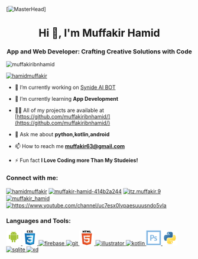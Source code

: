 [![MasterHead](https://1.bp.blogspot.com/-7A4WynwLsMw/XbBpCXG8fHI/AAAAAAAAMt4/uOa1bpLskYgrwGbllhSu2SDj_Mig8SXJQCLcBGAsYHQ/s1600/2000_600px.gif)]
<h1 align="center">Hi 👋, I'm Muffakir Hamid</h1>
<h3 align="center">App and Web Developer: Crafting Creative Solutions with Code</h3>

<p align="left"> <img src="https://komarev.com/ghpvc/?username=muffakiribnhamid&label=Profile%20views&color=0e75b6&style=flat" alt="muffakiribnhamid" /> </p>

<p align="left"> <a href="https://twitter.com/hamidmuffakir" target="blank"><img src="https://img.shields.io/twitter/follow/hamidmuffakir?logo=twitter&style=for-the-badge" alt="hamidmuffakir" /></a> </p>

- 🔭 I’m currently working on [Synide AI BOT](https://github.com/muffakiribnhamid/SYNIDE--AI-BOT)

- 🌱 I’m currently learning **App Development**

- 👨‍💻 All of my projects are available at [https://github.com/muffakiribnhamid/](https://github.com/muffakiribnhamid/)

- 💬 Ask me about **python,kotlin,android**

- 📫 How to reach me **muffakir63@gmail.com**

- ⚡ Fun fact **I Love Coding more Than My Studeies!**

<h3 align="left">Connect with me:</h3>
<p align="left">
<a href="https://twitter.com/hamidmuffakir" target="blank"><img align="center" src="https://raw.githubusercontent.com/rahuldkjain/github-profile-readme-generator/master/src/images/icons/Social/twitter.svg" alt="hamidmuffakir" height="30" width="40" /></a>
<a href="https://linkedin.com/in/muffakir-hamid-414b2a244" target="blank"><img align="center" src="https://raw.githubusercontent.com/rahuldkjain/github-profile-readme-generator/master/src/images/icons/Social/linked-in-alt.svg" alt="muffakir-hamid-414b2a244" height="30" width="40" /></a>
<a href="https://fb.com/itz.muffakir.9" target="blank"><img align="center" src="https://raw.githubusercontent.com/rahuldkjain/github-profile-readme-generator/master/src/images/icons/Social/facebook.svg" alt="itz.muffakir.9" height="30" width="40" /></a>
<a href="https://instagram.com/muffakir_hamid" target="blank"><img align="center" src="https://raw.githubusercontent.com/rahuldkjain/github-profile-readme-generator/master/src/images/icons/Social/instagram.svg" alt="muffakir_hamid" height="30" width="40" /></a>
<a href="https://www.youtube.com/c/https://www.youtube.com/channel/uc7esx0lvpaesuuusndo5vla" target="blank"><img align="center" src="https://raw.githubusercontent.com/rahuldkjain/github-profile-readme-generator/master/src/images/icons/Social/youtube.svg" alt="https://www.youtube.com/channel/uc7esx0lvpaesuuusndo5vla" height="30" width="40" /></a>
</p>

<h3 align="left">Languages and Tools:</h3>
<p align="left"> <a href="https://developer.android.com" target="_blank" rel="noreferrer"> <img src="https://raw.githubusercontent.com/devicons/devicon/master/icons/android/android-original-wordmark.svg" alt="android" width="40" height="40"/> </a> <a href="https://www.w3schools.com/css/" target="_blank" rel="noreferrer"> <img src="https://raw.githubusercontent.com/devicons/devicon/master/icons/css3/css3-original-wordmark.svg" alt="css3" width="40" height="40"/> </a> <a href="https://firebase.google.com/" target="_blank" rel="noreferrer"> <img src="https://www.vectorlogo.zone/logos/firebase/firebase-icon.svg" alt="firebase" width="40" height="40"/> </a> <a href="https://git-scm.com/" target="_blank" rel="noreferrer"> <img src="https://www.vectorlogo.zone/logos/git-scm/git-scm-icon.svg" alt="git" width="40" height="40"/> </a> <a href="https://www.w3.org/html/" target="_blank" rel="noreferrer"> <img src="https://raw.githubusercontent.com/devicons/devicon/master/icons/html5/html5-original-wordmark.svg" alt="html5" width="40" height="40"/> </a> <a href="https://www.adobe.com/in/products/illustrator.html" target="_blank" rel="noreferrer"> <img src="https://www.vectorlogo.zone/logos/adobe_illustrator/adobe_illustrator-icon.svg" alt="illustrator" width="40" height="40"/> </a> <a href="https://kotlinlang.org" target="_blank" rel="noreferrer"> <img src="https://www.vectorlogo.zone/logos/kotlinlang/kotlinlang-icon.svg" alt="kotlin" width="40" height="40"/> </a> <a href="https://www.photoshop.com/en" target="_blank" rel="noreferrer"> <img src="https://raw.githubusercontent.com/devicons/devicon/master/icons/photoshop/photoshop-line.svg" alt="photoshop" width="40" height="40"/> </a> <a href="https://www.python.org" target="_blank" rel="noreferrer"> <img src="https://raw.githubusercontent.com/devicons/devicon/master/icons/python/python-original.svg" alt="python" width="40" height="40"/> </a> <a href="https://www.sqlite.org/" target="_blank" rel="noreferrer"> <img src="https://www.vectorlogo.zone/logos/sqlite/sqlite-icon.svg" alt="sqlite" width="40" height="40"/> </a> <a href="https://www.adobe.com/products/xd.html" target="_blank" rel="noreferrer"> <img src="https://cdn.worldvectorlogo.com/logos/adobe-xd.svg" alt="xd" width="40" height="40"/> </a> </p>
